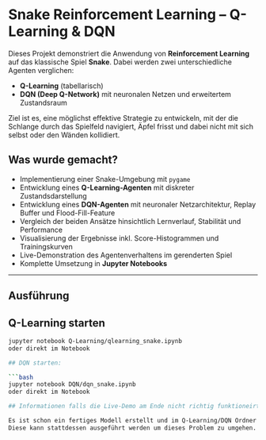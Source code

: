 # Snake Reinforcement Learning – Q-Learning & DQN

Dieses Projekt demonstriert die Anwendung von **Reinforcement Learning** auf das klassische Spiel **Snake**. Dabei werden zwei unterschiedliche Agenten verglichen:

- **Q-Learning** (tabellarisch)
- **DQN (Deep Q-Network)** mit neuronalen Netzen und erweitertem Zustandsraum

Ziel ist es, eine möglichst effektive Strategie zu entwickeln, mit der die Schlange durch das Spielfeld navigiert, Äpfel frisst und dabei nicht mit sich selbst oder den Wänden kollidiert.

## Was wurde gemacht?

- Implementierung einer Snake-Umgebung mit `pygame`
- Entwicklung eines **Q-Learning-Agenten** mit diskreter Zustandsdarstellung
- Entwicklung eines **DQN-Agenten** mit neuronaler Netzarchitektur, Replay Buffer und Flood-Fill-Feature
- Vergleich der beiden Ansätze hinsichtlich Lernverlauf, Stabilität und Performance
- Visualisierung der Ergebnisse inkl. Score-Histogrammen und Trainingskurven
- Live-Demonstration des Agentenverhaltens im gerenderten Spiel
- Komplette Umsetzung in **Jupyter Notebooks**

---

## Ausführung

## Q-Learning starten

```bash
jupyter notebook Q-Learning/qlearning_snake.ipynb
oder direkt im Notebook

## DQN starten:

```bash
jupyter notebook DQN/dqn_snake.ipynb
oder direkt im Notebook

## Informationen falls die Live-Demo am Ende nicht richtig funktioneirt (war manchmal der Fall) und sich das Spiel aufhängt/nicht mehr reagiert

Es ist schon ein fertiges Modell erstellt und im Q-Learning/DQN Ordner liegt jeweils eine play_trained.py.
Diese kann stattdessen ausgeführt werden um dieses Problem zu umgehen.
